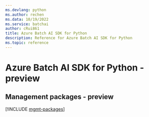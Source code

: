 ```yaml
---
ms.devlang: python
ms.author: rechen
ms.data: 10/19/2022
ms.service: batchai
author: cRui861
title: Azure Batch AI SDK for Python
description: Reference for Azure Batch AI SDK for Python
ms.topic: reference
---
```

# Azure Batch AI SDK for Python - preview

## Management packages - preview
[!INCLUDE [mgmt-packages](batch-ai-mgmt-index.md)]